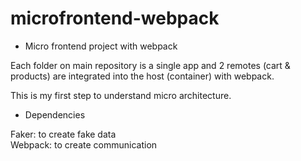 # microfrontend-webpack

- Micro frontend project with webpack

Each folder on main repository is a single app and 2 remotes (cart & products) are integrated into the host (container) with webpack.

This is my first step to understand micro architecture.

- Dependencies

Faker: to create fake data <br>
Webpack: to create communication
